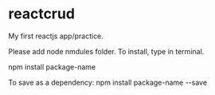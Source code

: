 # reactcrud
My first reactjs app/practice.

Please add node nmdules folder. 
To install, type in terminal.

npm install package-name

To save as a dependency:
npm install package-name --save
